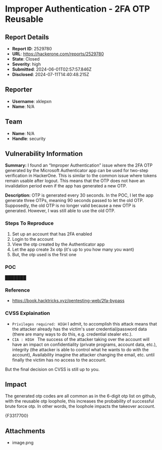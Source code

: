 # Improper Authentication - 2FA OTP Reusable

## Report Details
- **Report ID**: 2529780
- **URL**: https://hackerone.com/reports/2529780
- **State**: Closed
- **Severity**: high
- **Submitted**: 2024-06-01T02:57:57.846Z
- **Disclosed**: 2024-07-11T14:40:48.215Z

## Reporter
- **Username**: xklepxn
- **Name**: N/A

## Team
- **Name**: N/A
- **Handle**: security

## Vulnerability Information
**Summary:**
I found an “Improper Authentication” issue where the 2FA OTP generated by the Microsoft Authenticator app can be used for two-step verification in HackerOne. This is similar to the common issue where tokens remain usable after logout. This means that the OTP does not have an invalidation period even if the app has generated a new OTP. 

**Description:**
OTP is generated every 30 seconds. In the POC, I let the app generate three OTPs, meaning 90 seconds  passed to let the old OTP. Supposedly, the old OTP is no longer valid because a new OTP is generated. However, I was still able to use the old OTP.

### Steps To Reproduce

1.  Set up an account that has 2FA enabled
2.  Login to the account
3.  View the otp created by the Authenticator app
4. Let the app create 3x otp (it's up to you how many you want)
5. But, the otp used is the first one 

### POC 

███████

### Reference

 * https://book.hacktricks.xyz/pentesting-web/2fa-bypass

### CVSS Explaination
* ```Privileges required: HIGH``` I admit, to accomplish this attack means that the attacker already has the victim's user credential/password data (there are many ways to do this, e.g. credential stealer etc.).
* ```CIA : HIGH ``` The success of the attacker taking over the account will have an impact on confidentiality (private programs, account data, etc.), integrity (the attacker is able to control what he wants to do with the account), Availability imagine the attacker changing the email, etc. until finally the victim has no access to the account.

But the final decision on CVSS is still up to you.

## Impact

The generated otp codes are all common as in the 6-digit otp list on github, with the reusable otp loophole, this increases the probability of successful brute force otp. In other words, the loophole impacts the takeover account.

{F3317700}

## Attachments
- image.png
